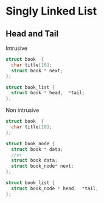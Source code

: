 # Singly Linked List

## Head and Tail

Intrusive

```c
struct book  {
  char title[10];
  struct book * next;
};

struct book_list {
  struct book * head,  *tail;
};
```

Non intrusive

```c
struct book  {
  char title[10];
};

struct book_node {
  struct book * data;
  //or
  struct book data;
  struct book_node* next;
};

struct book_list {
  struct book_node * head,  *tail;
};
```




